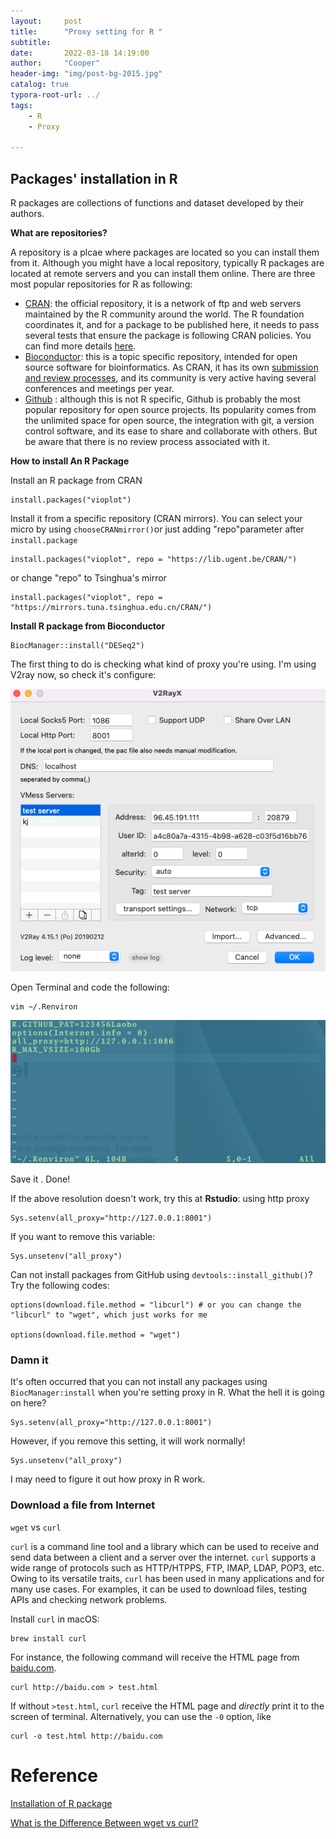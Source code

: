 ```yaml
---
layout:     post
title:      "Proxy setting for R "
subtitle:   
date:       2022-03-18 14:19:00
author:     "Cooper"
header-img: "img/post-bg-2015.jpg"
catalog: true
typora-root-url: ../
tags:
    - R
    - Proxy
    
---
```


## Packages' installation in R

R packages are collections of functions and dataset developed by their authors.

**What are repositories?**

A repository is a plcae where packages are located so you can install them from it. Although you might have a local repository, typically R packages are located at remote servers and you can install them online. There are three most popular repositories for R as following:

- [CRAN](https://cran.r-project.org/): the official repository, it is a network of ftp and web servers maintained by the R community around the world. The R foundation coordinates it, and for a package to be published here, it needs to pass several tests that ensure the package is following CRAN policies. You can find more details [here](https://cran.r-project.org/web/packages/policies.html).
- [Bioconductor](https://www.bioconductor.org/): this is a topic specific repository, intended for open source software for bioinformatics. As CRAN, it has its own [submission and review processes](https://www.bioconductor.org/developers/package-submission/), and its community is very active having several conferences and meetings per year.
- [Github](https://github.com/) : although this is not R specific, Github is probably the most popular repository for open source projects. Its popularity comes from the unlimited space for open source, the integration with git, a version control software, and its ease to share and collaborate with others. But be aware that there is no review process associated with it.

**How to install An R Package**

Install an R package from CRAN

```
install.packages("vioplot")
```

Install it from a specific repository (CRAN mirrors). You can select your micro by using `chooseCRANmirror()`or just adding "repo"parameter after `install.package`

```
install.packages("vioplot", repo = "https://lib.ugent.be/CRAN/")

```

or change "repo" to Tsinghua's mirror

```
install.packages("vioplot", repo = "https://mirrors.tuna.tsinghua.edu.cn/CRAN/")
```



**Install R package from  Bioconductor**

```
BiocManager::install("DESeq2")
```







The first thing to do is checking what kind of proxy you're using. I'm using V2ray now, so check it's configure:

![image-20220318115258130](/img/md-post/2022-03-18-Rstudio%20proxy/image-20220318115258130.png)



Open Terminal and code the following:



```
vim ~/.Renviron
```



![Screen Shot 2022-03-31 at 10.39.05](/img/md-post/2022-03-18-Rstudio%20proxy/Screen%20Shot%202022-03-31%20at%2010.39.05.png)

Save it . Done!

If the above resolution doesn't work, try this at **Rstudio**: using http proxy

```
Sys.setenv(all_proxy="http://127.0.0.1:8001")
```

If you want to remove this variable:

```
Sys.unsetenv("all_proxy")
```



Can not install packages from GitHub using `devtools::install_github()`? Try the following codes:

```
options(download.file.method = "libcurl") # or you can change the "libcurl" to "wget", which just works for me

options(download.file.method = "wget")
```



### Damn it

It's often occurred that you can not install any packages using `BiocManager:install` when you're setting proxy in R. What the hell it is going on here?

```
Sys.setenv(all_proxy="http://127.0.0.1:8001")
```

However, if you remove this setting, it will work normally!

```
Sys.unsetenv("all_proxy")
```

I may need to figure it out how proxy in R work.

### Download a file from Internet

`wget` vs `curl`

`curl` is a command line tool and a library which can be used to receive and send data between a client and a server over the internet.  `curl` supports a wide range of protocols such as HTTP/HTPPS, FTP, IMAP, LDAP, POP3, etc. Owing to its versatile traits, `curl` has been used in many applications and for many use cases. For examples, it can be used to download files, testing APIs and checking network problems. 

Install `curl` in macOS:

```
brew install curl
```

For instance, the following command will receive the HTML page from <u>baidu.com</u>.

```
curl http://baidu.com > test.html
```

If without `>test.html`,  `curl` receive the HTML page and $directly$ print it to the screen of terminal. Alternatively, you can use the `-0` option, like

```
curl -o test.html http://baidu.com 
```





# Reference

[Installation of R package](https://www.datacamp.com/community/tutorials/r-packages-guide) 

[What is the Difference Between wget vs curl?](https://linuxhint.com/what-is-the-difference-between-wget-vs-curl/#:~:text=Wget%20is%20a%20simple%20transfer,fewer%20protocols%20compared%20to%20cURL.)
